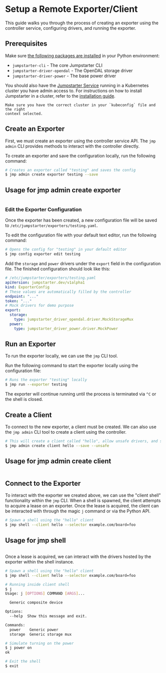 # Setup a Remote Exporter/Client

This guide walks you through the process of creating an exporter using the
controller service, configuring drivers, and running the exporter.

## Prerequisites

Make sure [the following packages are
installed](../installation/python-package.md) in your Python environment:
- `jumpstarter-cli` - The core Jumpstarter CLI
- `jumpstarter-driver-opendal` - The OpenDAL storage driver
- `jumpstarter-driver-power` - The base power driver

You should also have the [Jumpstarter Service](../introduction/service.md)
running in a Kubernetes cluster you have admin access to. For instructions on
how to install Jumpstarter in a cluster, refer to the [installation
guide](../installation/service/index.md).

```{tip}
Make sure you have the correct cluster in your `kubeconfig` file and the right
context selected.
```

## Create an Exporter

First, we must create an exporter using the controller service API. The `jmp
admin` CLI provides methods to interact with the controller directly.

To create an exporter and save the configuration locally, run the following command:

```bash
# Creates an exporter called "testing" and saves the config
$ jmp admin create exporter testing --save
```

## Usage for jmp admin create exporter

```{command-output} jmp admin create exporter --help
```

### Edit the Exporter Configuration

Once the exporter has been created, a new configuration file will be saved to
`/etc/jumpstarter/exporters/testing.yaml`.

To edit the configuration file with your default text editor, run the following
command:

```bash
# Opens the config for "testing" in your default editor
$ jmp config exporter edit testing
```

Add the `storage` and `power` drivers under the `export` field in the configuration
file. The finished configuration should look like this:

```yaml
# /etc/jumpstarter/exporters/testing.yaml
apiVersion: jumpstarter.dev/v1alpha1
kind: ExporterConfig
# These values are automatically filled by the controller
endpoint: "..."
token: "..."
# Mock drivers for demo purpose
export:
  storage:
    type: jumpstarter_driver_opendal.driver.MockStorageMux
  power:
    type: jumpstarter_driver_power.driver.MockPower
```

## Run an Exporter

To run the exporter locally, we can use the `jmp` CLI tool.

Run the following command to start the exporter locally using the configuration file:

```bash
# Runs the exporter "testing" locally
$ jmp run --exporter testing
```

The exporter will continue running until the process is terminated via `^C` or the shell
is closed.

## Create a Client

To connect to the new exporter, a client must be created. We can also use the
`jmp admin` CLI tool to create a client using the controller.

```bash
# This will create a client called "hello", allow unsafe drivers, and save the config
$ jmp admin create client hello --save --unsafe
```

## Usage for jmp admin create client

```{command-output} jmp admin create client --help
```

## Connect to the Exporter

To interact with the exporter we created above, we can use the "client shell"
functionality within the `jmp` CLI. When a shell is spawned, the client attempts
to acquire a lease on an exporter. Once the lease is acquired, the client can be
interacted with through the magic `j` command or via the Python API.

```bash
# Spawn a shell using the "hello" client
$ jmp shell --client hello --selector example.com/board=foo
```

## Usage for jmp shell

```{command-output} jmp shell --help
```

Once a lease is acquired, we can interact with the drivers hosted by the
exporter within the shell instance.

```bash
# Spawn a shell using the "hello" client
$ jmp shell --client hello --selector example.com/board=foo

# Running inside client shell
$ j
Usage: j [OPTIONS] COMMAND [ARGS]...

  Generic composite device

Options:
  --help  Show this message and exit.

Commands:
  power    Generic power
  storage  Generic storage mux

# Simulate turning on the power
$ j power on
ok

# Exit the shell
$ exit
```
